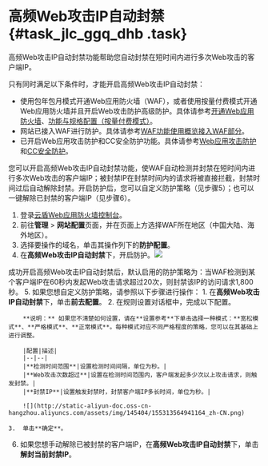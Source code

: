 # 高频Web攻击IP自动封禁 {#task_jlc_ggq_dhb .task}

高频Web攻击IP自动封禁功能帮助您自动封禁在短时间内进行多次Web攻击的客户端IP。

只有同时满足以下条件时，才能开启高频Web攻击IP自动封禁：

-   使用包年包月模式开通Web应用防火墙（WAF），或者使用按量付费模式开通Web应用防火墙并且开启Web攻击防护高级防护。具体请参考[开通Web应用防火墙](../../../../../cn.zh-CN/产品定价/开通WAF/开通Web应用防火墙.md#)、[功能与规格配置（按量付费模式）](cn.zh-CN/用户指南/设置/功能与规格配置（按量付费模式）.md#)。
-   网站已接入WAF进行防护。具体请参考[WAF功能使用概览接入WAF部分](cn.zh-CN/用户指南/WAF功能使用概览.md#implement)。
-   已开启Web应用攻击防护和CC安全防护功能。具体请参考[Web应用攻击防护](cn.zh-CN/用户指南/防护配置/Web应用攻击防护.md#)和[CC安全防护](cn.zh-CN/用户指南/防护配置/CC安全防护.md#)。

您可以开启高频Web攻击IP自动封禁功能，使WAF自动检测并封禁在短时间内进行多次Web攻击的客户端IP；被封禁IP在封禁时间内的请求将被直接拦截，封禁时间过后自动解除封禁。开启防护后，您可以自定义防护策略（见步骤5）；也可以一键解除已封禁的客户端IP（见步骤6）。

1.  登录[云盾Web应用防火墙控制台](https://yundun.console.aliyun.com/?p=waf)。 
2.  前往**管理** \> **网站配置**页面，并在页面上方选择WAF所在地区（中国大陆、海外地区）。 
3.  选择要操作的域名，单击其操作列下的**防护配置**。 
4.  在**高频Web攻击IP自动封禁**下，开启防护。![](http://static-aliyun-doc.oss-cn-hangzhou.aliyuncs.com/assets/img/145404/155313564941163_zh-CN.png)

 成功开启高频Web攻击IP自动封禁后，默认启用的防护策略为：当WAF检测到某个客户端IP在60秒内发起Web攻击请求超过20次，则封禁该IP的访问请求1,800秒。
5.  如果您想自定义防护策略，请参照以下步骤进行操作： 
    1.  在**高频Web攻击IP自动封禁**下，单击**前去配置**。 
    2.  在规则设置对话框中，完成以下配置。 

        **说明：** 如果您不清楚如何设置，请在**设置参考**下单击选择一种模式：**宽松模式**、**严格模式**、**正常模式**。每种模式对应不同严格程度的策略，您可以在其基础上进行调整。

        |配置|描述|
        |--|--|
        |**检测时间范围**|设置检测时间间隔，单位为秒。|
        |**Web攻击次数超过**|设置在检测时间范围内，客户端发起多少次以上攻击请求，则触发封禁。|
        |**封禁IP**|设置触发封禁时，封禁客户端IP多长时间，单位为秒。|

        ![](http://static-aliyun-doc.oss-cn-hangzhou.aliyuncs.com/assets/img/145404/155313564941164_zh-CN.png)

    3.  单击**确定**。 
6.  如果您想手动解除已被封禁的客户端IP，在**高频Web攻击IP自动封禁**下，单击**解封当前封禁IP**。 

